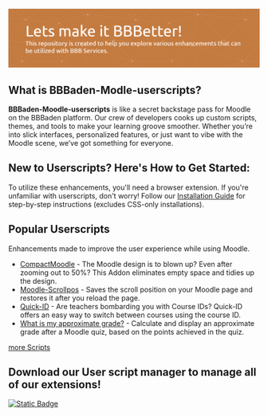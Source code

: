![Header](images/header.png)

## What is BBBaden-Modle-userscripts?
**BBBaden-Moodle-userscripts** is like a secret backstage pass for Moodle on the BBBaden platform. Our crew of developers cooks up custom scripts, themes, and tools to make your learning groove smoother. Whether you’re into slick interfaces, personalized features, or just want to vibe with the Moodle scene, we’ve got something for everyone.

## New to Userscripts? Here's How to Get Started:

To utilize these enhancements, you'll need a browser extension. If you're unfamiliar with userscripts, don't worry! Follow our [Installation Guide](https://github.com/BBBaden-Moodle-userscripts/userscript-installation-guide/blob/main/README.md) for step-by-step instructions (excludes CSS-only installations).

## Popular Userscripts

Enhancements made to improve the user experience while using Moodle.

- [CompactMoodle](https://github.com/Hutch79/CompactMoodle) - The Moodle design is to blown up? Even after zooming out to 50%? This Addon eliminates empty space and tidies up the design.
- [Moodle-Scrollpos](https://github.com/BBBelektronik/moodle-scrollpos) - Saves the scroll position on your Moodle page and restores it after you reload the page.
- [Quick-ID](https://github.com/BBBaden-Moodle-userscripts/quick-ID) - Are teachers bombarding you with Course IDs? Quick-ID offers an easy way to switch between courses using the course ID.
- [What is my approximate grade?](https://github.com/BBBaden-Moodle-userscripts/What-is-my-approximate-grade) - Calculate and display an approximate grade after a Moodle quiz, based on the points achieved in the quiz.

[more Scripts](https://github.com/BBBaden-Moodle-userscripts/BBBaden-Moodle/blob/main/AllProjects.md)

## Download our User script manager to manage all of our extensions!

[![Static Badge](https://img.shields.io/badge/Install-Script-dark_green?style=for-the-badge&color=dark_green)](https://github.com/BBBaden-Moodle-userscripts/BBBUserScriptManager)
